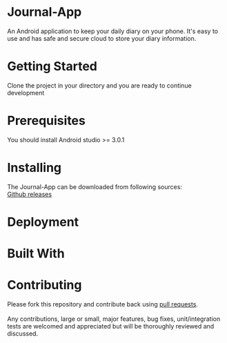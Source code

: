 # Journal-App
An Android application to keep your daily diary on your phone. It's easy to use and has safe and secure cloud to store your diary information.
# Getting Started
Clone the project in your directory and you are ready to continue development

# Prerequisites
You should install Android studio >= 3.0.1

# Installing
The Journal-App can be downloaded from following sources:</br>
<a href="https://github.com/macobse/Journal-App/releases">Github releases </a>

# Deployment

# Built With

# Contributing
Please fork this repository and contribute back using <a href="https://github.com/macobse/Journal-App/pulls">pull requests</a>.<br>
</br>
Any contributions, large or small, major features, bug fixes, unit/integration tests are welcomed and appreciated but will be thoroughly reviewed and discussed.
